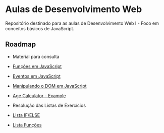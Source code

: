 
# Aulas de Desenvolvimento Web

Repositório destinado para as aulas de  Desenvolvimento Web I - Foco em conceitos básicos de JavaScript.



## Roadmap

- Material para consulta
 - [Funções em JavaScript](https://blog.matheuscastiglioni.com.br/definindo-funcoes-em-javascript/)
 - [Eventos em JavaScript](https://www.w3schools.com/js/js_events_examples.asp)
 - [Manipulando o DOM em JavaScript](https://www.javascripttutorial.net/javascript-dom/)
 - [Age Calculator - Example ](https://dev.to/code_mystery/javascript-age-calculator-calculate-age-from-date-of-birth-o9b)

- Resolução das Listas de Exercícios
 - [Lista IF/ELSE](https://github.com/Adeilsoara/DesenvolvimentoWeb/blob/master/aula05/script.js)

 - [Lista Funções](https://github.com/Adeilsoara/DesenvolvimentoWeb/blob/master/aula09/script.js)





